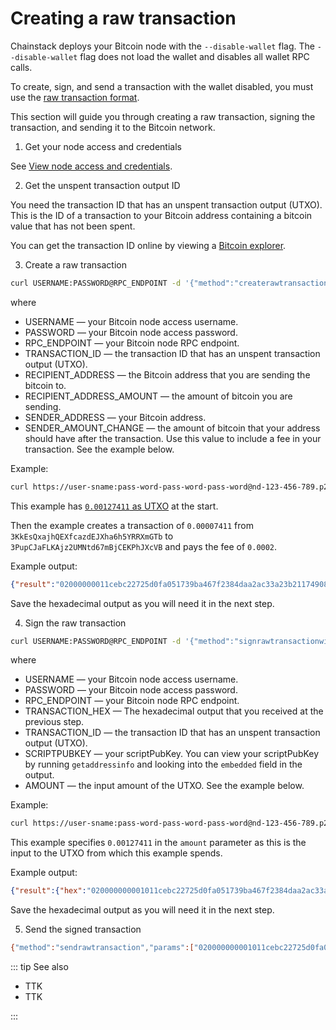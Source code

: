 # Creating a raw transaction

Chainstack deploys your Bitcoin node with the `--disable-wallet` flag. The `--disable-wallet` flag does not load the wallet and disables all wallet RPC calls.

To create, sign, and send a transaction with the wallet disabled, you must use the [raw transaction format](https://bitcoin.org/en/glossary/serialized-transaction).

This section will guide you through creating a raw transaction, signing the transaction, and sending it to the Bitcoin network.

1. Get your node access and credentials

See [View node access and credentials](/platform/view-node-access-and-credentials).

2. Get the unspent transaction output ID

You need the transaction ID that has an unspent transaction output (UTXO). This is the ID of a transaction to your Bitcoin address containing a bitcoin value that has not been spent.

You can get the transaction ID online by viewing a [Bitcoin explorer](https://blockstream.info/).

3. Create a raw transaction

``` sh
curl USERNAME:PASSWORD@RPC_ENDPOINT -d '{"method":"createrawtransaction","params":[[{"txid":"TRANSACTION_ID","vout":0}],[{"RECIPIENT_ADDRESS":RECIPIENT_ADDRESS_AMOUNT},{"SENDER_ADDRESS":SENDER_AMOUNT_CHANGE}]],"id":1}'
```

where

* USERNAME — your Bitcoin node access username.
* PASSWORD — your Bitcoin node access password.
* RPC_ENDPOINT — your Bitcoin node RPC endpoint.
* TRANSACTION_ID — the transaction ID that has an unspent transaction output (UTXO).
* RECIPIENT_ADDRESS — the Bitcoin address that you are sending the bitcoin to.
* RECIPIENT_ADDRESS_AMOUNT — the amount of bitcoin you are sending.
* SENDER_ADDRESS — your Bitcoin address.
* SENDER_AMOUNT_CHANGE — the amount of bitcoin that your address should have after the transaction. Use this value to include a fee in your transaction. See the example below.

Example:

``` sh
curl https://user-sname:pass-word-pass-word-pass-word@nd-123-456-789.p2pify.com -d '{"method":"createrawtransaction","params":[[{"txid":"02cfeb74943ad0084917213ba233aca2da84237f46ba391705fad02527c2eb1c","vout":0}],[{"3PupCJaFLKAjz2UMNtd67mBjCEKPhJXcVB":0.00007411},{"3KkEsQxajhQEXfcazdEJXha6h5YRRXmGTb":0.0010}]],"id":1}'
```

This example has [`0.00127411` as UTXO](https://blockstream.info/tx/02cfeb74943ad0084917213ba233aca2da84237f46ba391705fad02527c2eb1c?expand) at the start.

Then the example creates a transaction of `0.00007411` from `3KkEsQxajhQEXfcazdEJXha6h5YRRXmGTb` to `3PupCJaFLKAjz2UMNtd67mBjCEKPhJXcVB` and pays the fee of `0.0002`.

Example output:

``` json
{"result":"02000000011cebc22725d0fa051739ba467f2384daa2ac33a23b21174908d03a9474ebcf020000000000ffffffff02f31c00000000000017a914f3be626cfb4438d8736cc5aa4fd25a8bff83e8fe87a08601000000000017a914c60e519cec284ec6f320a012582496fe6037c43f8700000000","error":null,"id":1}
```

Save the hexadecimal output as you will need it in the next step.

4. Sign the raw transaction

``` sh
curl USERNAME:PASSWORD@RPC_ENDPOINT -d '{"method":"signrawtransactionwithkey","params":["TRANSACTION_HEX",["PRIVATE_KEY"],[{"txid":"TRANSACTION_ID","vout":0,"scriptPubKey": "SCRIPTPUBKEY","amount":AMOUNT}]],"id":2}'
```

where

* USERNAME — your Bitcoin node access username.
* PASSWORD — your Bitcoin node access password.
* RPC_ENDPOINT — your Bitcoin node RPC endpoint.
* TRANSACTION_HEX — The hexadecimal output that you received at the previous step.
* TRANSACTION_ID — the transaction ID that has an unspent transaction output (UTXO).
* SCRIPTPUBKEY — your scriptPubKey. You can view your scriptPubKey by running `getaddressinfo` and looking into the `embedded` field in the output.
* AMOUNT — the input amount of the UTXO. See the example below.

Example:

``` sh
curl https://user-sname:pass-word-pass-word-pass-word@nd-123-456-789.p2pify.com -d '{"method":"signrawtransactionwithkey","params":["02000000011cebc22725d0fa051739ba467f2384daa2ac33a23b21174908d03a9474ebcf020000000000ffffffff02f31c00000000000017a914f3be626cfb4438d8736cc5aa4fd25a8bff83e8fe87a08601000000000017a914c60e519cec284ec6f320a012582496fe6037c43f8700000000",["AbcDEfG0h1IjK23SCqZrZ3CrjQKb9J3DXuhD7BsbkKDP623m8GEX"],[{"txid":"02cfeb74943ad0084917213ba233aca2da84237f46ba391705fad02527c2eb1c","vout":0,"scriptPubKey": "0014163e775965570b05efbda9bfd3813021418d1f0f","amount":0.00127411}]],"id":2}'
```

This example specifies `0.00127411` in the `amount` parameter as this is the input to the UTXO from which this example spends.


Example output:

``` json
{"result":{"hex":"020000000001011cebc22725d0fa051739ba467f2384daa2ac33a23b21174908d03a9474ebcf020000000000ffffffff02f31c00000000000017a914f3be626cfb4438d8736cc5aa4fd25a8bff83e8fe87a08601000000000017a914c60e519cec284ec6f320a012582496fe6037c43f8702473044022028f1bb8ef9c7b15f9289884befa499b8204ecc51c6c2992e5b99c0ccc1b2691102207cf7e1d312c2812608cc34c3af15b3c27e87cd83de86674d0680d8066428d4080121030218e9ca0de6e3f6432e9f323fe686e8b6a5f3682afa174d8de680ccb3c2880400000000","complete":true},"error":null,"id":2}
```

Save the hexadecimal output as you will need it in the next step.

5. Send the signed transaction

``` sh
{"method":"sendrawtransaction","params":["020000000001011cebc22725d0fa051739ba467f2384daa2ac33a23b21174908d03a9474ebcf020000000000ffffffff02f31c00000000000017a914f3be626cfb4438d8736cc5aa4fd25a8bff83e8fe87a08601000000000017a914c60e519cec284ec6f320a012582496fe6037c43f8702473044022028f1bb8ef9c7b15f9289884befa499b8204ecc51c6c2992e5b99c0ccc1b2691102207cf7e1d312c2812608cc34c3af15b3c27e87cd83de86674d0680d8066428d4080121030218e9ca0de6e3f6432e9f323fe686e8b6a5f3682afa174d8de680ccb3c2880400000000"],"id":3}'
```


::: tip See also

* TTK
* TTK

:::

